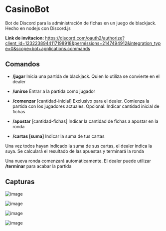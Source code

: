 # CasinoBot
Bot de Discord para la administración de fichas en un juego de blackjack. Hecho en nodejs con Discord.js 

**Link de invitacion:** https://discord.com/oauth2/authorize?client_id=1232238944117198918&permissions=2147494912&integration_type=0&scope=bot+applications.commands

## Comandos
- **/jugar** Inicia una partida de blackjack. Quien lo utiliza se convierte en el dealer

- **/unirse** Entrar a la partida como jugador

- **/comenzar** [cantidad-inicial] Exclusivo para el dealer. Comienza la partida con los jugadores actuales. Opcional: Indicar cantidad inicial de fichas

- **/apostar** [cantidad-fichas] Indicar la cantidad de fichas a apostar en la ronda

- **/cartas [suma]** Indicar la suma de tus cartas

Una vez todos hayan indicado la suma de sus cartas, el dealer indica la suya. Se calculará el resultado de las apuestas y terminará la ronda

Una nueva ronda comenzará automáticamente. El dealer puede utilizar **/terminar** para acabar la partida

## Capturas

![image](https://github.com/Sinuhe135/CasinoBot/assets/165139497/ebb40b0f-32a1-4fdf-b2f7-20e303c1c39e)

![image](https://github.com/Sinuhe135/CasinoBot/assets/165139497/949698be-2722-4911-bd7a-37bf550dbd6a)

![image](https://github.com/Sinuhe135/CasinoBot/assets/165139497/3946cbd1-fc7f-4372-9faf-ff3a710e33fd)

![image](https://github.com/Sinuhe135/CasinoBot/assets/165139497/1b35d9a1-037a-4869-a42c-1afbc0590c40)
